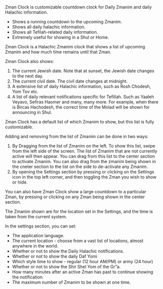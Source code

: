 Zman Clock is customizable countdown clock for Daily Zmanim and daily Halachic information.
- Shows a running countdown to the upcoming Zmanim.
- Shows all daily halachic information.
- Shows all Tefilah-related daily information.
- Extremely useful for showing in a Shul or Home.

Zman Clock is a Halachic Zmanim clock that shows a list of upcoming Zmanim and how much time remains
until that Zman.

Zman Clock also shows:

1. The current Jewish date. Note that at sunset, the Jewish date changes to the next day.
2. The current civil date. The civil date changes at midnight.
3. A extensive list of daily Halachic information, such as Rosh Chodesh, Yom Tov etc.
4. A list of daily relevant notifications specific for Tefillah. Such as Yaaleh Veyavo, Sefiras
   Haomer and many, many more. For example, when there is Bircas Hachodesh, the correct time of the
   Molad will be shown for announcing in Shul.

Zman Clock has a default list of which Zmanim to show, but this list is fully customizable.

Adding and removing from the list of Zmanim can be done in two ways:

1. By Dragging from the list of Zmanim on the left. To show this list, swipe from the left side of
   the screen. The list of Zmanim that are not currently active will then appear. You can drag from
   this list to the center section to activate Zmanim. You can also drag from the zmanim being shown
   in the cneter section to the list on the side to de-activate any Zmanim.
2. By opening the Settings section by pressing or clicking on the Settings icon in the top left
   corner, and then toggling the Zman you wish to show or hide.

You can also have Zman Clock show a large countdown to a particular Zman, by pressing or clicking on
any Zman being shown in the center section.

The Zmanim shown are for the location set in the Settings, and the time is taken from the current
system.

In the settings section, you can set:

* The application language.
* The current location - choose from a vast list of locations, almost anywhere in the world.
* Whether or not to show the Daily Halachic notifications.
* Whether or not to show the daily Daf Yomi
* Which style time to show - regular (12 hour AM/PM) or army (24 hour)
* Whether or not to show the Shir Shel Yom of the Gr”a.
* How many minutes after an active Zman has past to continue showing the notification.
* The maximum number of Zmanim to be shown at one time.

